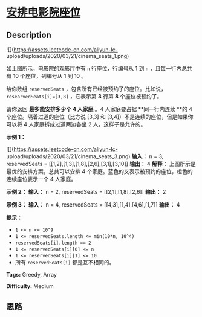 # [安排电影院座位][title]

## Description

![](https://assets.leetcode-cn.com/aliyun-lc-
upload/uploads/2020/03/21/cinema_seats_1.png)

如上图所示，电影院的观影厅中有 `n` 行座位，行编号从 1 到 `n` ，且每一行内总共有 10 个座位，列编号从 1 到 10 。

给你数组 `reservedSeats` ，包含所有已经被预约了的座位。比如说，`researvedSeats[i]=[3,8]` ，它表示第  **3**
行第  **8**  个座位被预约了。

请你返回  **最多能安排多少个 4 人家庭**  。4 人家庭要占据  **同一行内连续  **的 4 个座位。隔着过道的座位（比方说 [3,3] 和
[3,4]）不是连续的座位，但是如果你可以将 4 人家庭拆成过道两边各坐 2 人，这样子是允许的。



**示例 1：**

![](https://assets.leetcode-cn.com/aliyun-lc-
upload/uploads/2020/03/21/cinema_seats_3.png)
            **输入：** n = 3, reservedSeats = [[1,2],[1,3],[1,8],[2,6],[3,1],[3,10]]    **输出：** 4    **解释：** 上图所示是最优的安排方案，总共可以安排 4 个家庭。蓝色的叉表示被预约的座位，橙色的连续座位表示一个 4 人家庭。    

**示例 2：**
            **输入：** n = 2, reservedSeats = [[2,1],[1,8],[2,6]]    **输出：** 2    

**示例 3：**
            **输入：** n = 4, reservedSeats = [[4,3],[1,4],[4,6],[1,7]]    **输出：** 4    



**提示：**

  * `1 <= n <= 10^9`
  * `1 <= reservedSeats.length <= min(10*n, 10^4)`
  * `reservedSeats[i].length == 2`
  * `1 <= reservedSeats[i][0] <= n`
  * `1 <= reservedSeats[i][1] <= 10`
  * 所有 `reservedSeats[i]` 都是互不相同的。


**Tags:** Greedy, Array

**Difficulty:** Medium

## 思路

[title]: https://leetcode-cn.com/problems/cinema-seat-allocation
